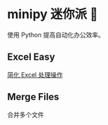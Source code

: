 # minipy 迷你派 🥧
使用 Python 提高自动化办公效率。

## Excel Easy
[简化 Excel 处理操作](ExcelEasy)

## Merge Files
合并多个文件
